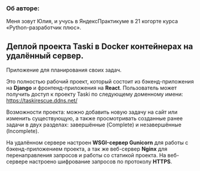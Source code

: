 ### Об авторе:
Меня зовут Юлия, и учусь в ЯндексПрактикуме в 21 когорте курса «Python-разработчик плюс».

## Деплой проекта Taski в **Docker контейнерах** на удалённый сервер.
Приложение для планирования своих задач.

Это полностью рабочий проект, который состоит из бэкенд-приложения на **Django** и фронтенд-приложения на **React**. Пользователь может получить доступ к проекту Taski по следующему доменному имени: https://taskirescue.ddns.net/

Возможности проекта: можно добавить новую задачу на сайт или изменить существующую, а также просмотривать созданные ранее задачи в двух разделах: завершённые (Complete) и незавершённые (Incomplete).

На удалённом сервере настроен **WSGI-сервер Gunicorn** для работы с бэкенд-приложением проекта, а так же веб-сервер **Nginx** для перенаправления запросов и работы со статикой проекта. На веб-сервере настроено шифрование запросов по протоколу **HTTPS**.